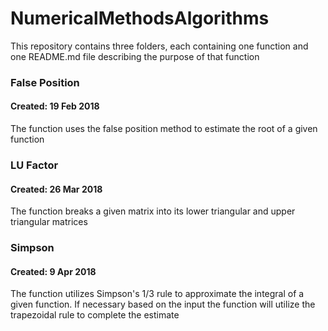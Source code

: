 # NumericalMethodsAlgorithms

This repository contains three folders, each containing one function and one README.md file describing the purpose of that function

### False Position
#### Created: 19 Feb 2018
The function uses the false position method to estimate the root of a given function

### LU Factor
#### Created: 26 Mar 2018
The function breaks a given matrix into its lower triangular and upper triangular matrices

### Simpson
#### Created: 9 Apr 2018
The function utilizes Simpson's 1/3 rule to approximate the integral of a given function. If necessary based on the input the function will utilize the trapezoidal rule to complete the estimate
